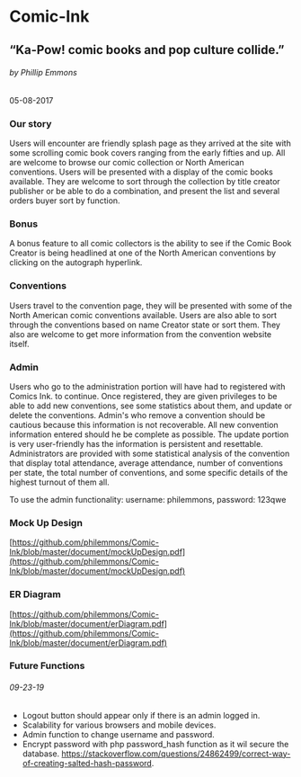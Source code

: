 # Comic-Ink
## “Ka-Pow! comic books and pop culture collide.”
###### by Phillip Emmons
05-08-2017 

### Our story
Users will encounter are friendly splash page as they arrived at the site with some scrolling comic book covers ranging from the early fifties and up. All are welcome to browse our comic collection or North American conventions. Users will be presented with a display of the comic books available. They are welcome to sort through the collection by title creator publisher or be able to do a combination, and present the list and several orders buyer sort by function.

### Bonus
A bonus feature to all comic collectors is the ability to see if the Comic Book Creator is being headlined at one of the North American conventions by clicking on the autograph hyperlink.

### Conventions
Users travel to the convention page, they will be presented with some of the North American comic conventions available. Users are also able to sort through the conventions based on name Creator state or sort them. They also are welcome to get more information from the convention website itself.

### Admin
Users who go to the administration portion will have had to registered with Comics Ink. to continue. Once registered, they are given privileges to be able to add new conventions, see some statistics about them, and update or delete the conventions. Admin's who remove a convention should be cautious because this information is not recoverable. All new convention information entered should he be complete as possible. The update portion is very user-friendly has the information is persistent and resettable. Administrators are provided with some statistical analysis of the convention that display total attendance, average attendance, number of conventions per state, the total number of conventions, and some specific details of the highest turnout of them all.

To use the admin functionality: username: philemmons, password: 123qwe

### Mock Up Design
[https://github.com/philemmons/Comic-Ink/blob/master/document/mockUpDesign.pdf](https://github.com/philemmons/Comic-Ink/blob/master/document/mockUpDesign.pdf)

### ER Diagram
[https://github.com/philemmons/Comic-Ink/blob/master/document/erDiagram.pdf](https://github.com/philemmons/Comic-Ink/blob/master/document/erDiagram.pdf)

### Future Functions
###### 09-23-19
- Logout button should appear only if there is an admin logged in.
- Scalability for various browsers and mobile devices.
- Admin function to change username and password.
- Encrypt password with php password_hash function as it wil secure the database. https://stackoverflow.com/questions/24862499/correct-way-of-creating-salted-hash-password.
 
 
